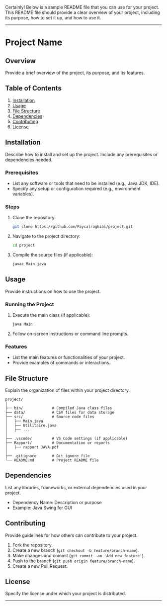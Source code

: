 Certainly! Below is a sample README file that you can use for your project. This README file should provide a clear overview of your project, including its purpose, how to set it up, and how to use it.

---

# Project Name

## Overview

Provide a brief overview of the project, its purpose, and its features.

## Table of Contents

1. [Installation](#installation)
2. [Usage](#usage)
3. [File Structure](#file-structure)
4. [Dependencies](#dependencies)
5. [Contributing](#contributing)
6. [License](#license)

## Installation

Describe how to install and set up the project. Include any prerequisites or dependencies needed.

### Prerequisites

- List any software or tools that need to be installed (e.g., Java JDK, IDE).
- Specify any setup or configuration required (e.g., environment variables).

### Steps

1. Clone the repository:
   ```bash
   git clone https://github.com/Faycalraghibi/project.git
   ```
   
2. Navigate to the project directory:
   ```bash
   cd project
   ```
   
3. Compile the source files (if applicable):
   ```bash
   javac Main.java
   ```

## Usage

Provide instructions on how to use the project.

### Running the Project

1. Execute the main class (if applicable):
   ```bash
   java Main
   ```
   
2. Follow on-screen instructions or command line prompts.

### Features

- List the main features or functionalities of your project.
- Provide examples of commands or interactions.

## File Structure

Explain the organization of files within your project directory.

```
project/
│
├── bin/             # Compiled Java class files
├── data/            # CSV files for data storage
├── src/             # Source code files
│   ├── Main.java
│   ├── Utilitaire.java
│   ├── ...
│
├── .vscode/         # VS Code settings (if applicable)
├── Rapport/         # Documentation or reports
│   ├── rapport JAVA.pdf
│
├── .gitignore       # Git ignore file
└── README.md        # Project README file
```

## Dependencies

List any libraries, frameworks, or external dependencies used in your project.

- Dependency Name: Description or purpose
- Example: Java Swing for GUI

## Contributing

Provide guidelines for how others can contribute to your project.

1. Fork the repository.
2. Create a new branch (`git checkout -b feature/branch-name`).
3. Make changes and commit (`git commit -am 'Add new feature'`).
4. Push to the branch (`git push origin feature/branch-name`).
5. Create a new Pull Request.

## License

Specify the license under which your project is distributed.

---
